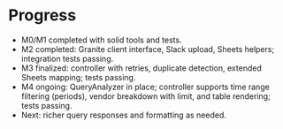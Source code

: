 # Progress

- M0/M1 completed with solid tools and tests.
- M2 completed: Granite client interface, Slack upload, Sheets helpers; integration tests passing.
- M3 finalized: controller with retries, duplicate detection, extended Sheets mapping; tests passing.
- M4 ongoing: QueryAnalyzer in place; controller supports time range filtering (periods), vendor breakdown with limit, and table rendering; tests passing.
- Next: richer query responses and formatting as needed. 